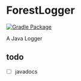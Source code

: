 # ForestLogger

[![Gradle Package](https://github.com/tomheaton/ForestLogger/actions/workflows/gradle-publish.yml/badge.svg)](https://github.com/tomheaton/ForestLogger/actions/workflows/gradle-publish.yml)

A Java Logger


## todo
- [ ] javadocs
